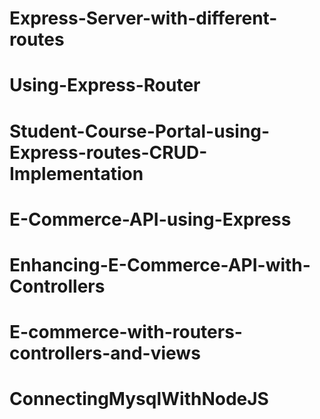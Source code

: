 # Express-Server-with-different-routes
# Using-Express-Router
# Student-Course-Portal-using-Express-routes-CRUD-Implementation
# E-Commerce-API-using-Express
# Enhancing-E-Commerce-API-with-Controllers
# E-commerce-with-routers-controllers-and-views
# ConnectingMysqlWithNodeJS
